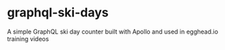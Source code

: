 # graphql-ski-days
A simple GraphQL ski day counter built with Apollo and used in egghead.io training videos
